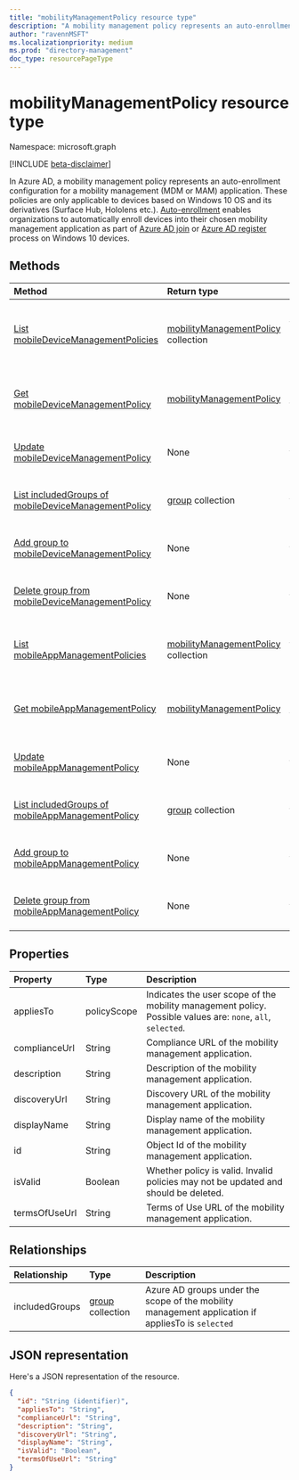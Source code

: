 ```yaml
---
title: "mobilityManagementPolicy resource type"
description: "A mobility management policy represents an auto-enrollment policy for a mobility management application configured in Azure AD."
author: "ravennMSFT"
ms.localizationpriority: medium
ms.prod: "directory-management"
doc_type: resourcePageType
---
```


# mobilityManagementPolicy resource type

Namespace: microsoft.graph

[!INCLUDE [beta-disclaimer](../../includes/beta-disclaimer.md)]

In Azure AD, a mobility management policy represents an auto-enrollment configuration for a mobility management (MDM or MAM) application. These policies are only applicable to devices based on Windows 10 OS and its derivatives (Surface Hub, Hololens etc.). [Auto-enrollment](/windows/client-management/mdm/azure-ad-and-microsoft-intune-automatic-mdm-enrollment-in-the-new-portal) enables organizations to automatically enroll devices into their chosen mobility management application as part of [Azure AD join](/azure/active-directory/devices/concept-azure-ad-join) or [Azure AD register](/azure/active-directory/devices/concept-azure-ad-register) process on Windows 10 devices.

## Methods

|Method|Return type|Description|
|:---|:---|:---|
|[List mobileDeviceManagementPolicies](../api/mobiledevicemanagementpolicies-list.md)|[mobilityManagementPolicy](../resources/mobilitymanagementpolicy.md) collection|Get a list of the [mobilityManagementPolicy](../resources/mobilitymanagementpolicy.md) objects and their properties for mobile device management applications.|
|[Get mobileDeviceManagementPolicy](../api/mobiledevicemanagementpolicies-get.md)|[mobilityManagementPolicy](../resources/mobilitymanagementpolicy.md)|Read the properties and relationships of a [mobilityManagementPolicy](../resources/mobilitymanagementpolicy.md) object for a mobile device management application.|
|[Update mobileDeviceManagementPolicy](../api/mobiledevicemanagementpolicies-update.md)|None|Update the properties of a [mobilityManagementPolicy](../resources/mobilitymanagementpolicy.md) object for a mobile device management application.|
|[List includedGroups of mobileDeviceManagementPolicy](../api/mobiledevicemanagementpolicies-list-includedgroups.md)|[group](../resources/group.md) collection|List included groups for a [mobilityManagementPolicy](../resources/mobilitymanagementpolicy.md) object for a mobile device management application.|
|[Add group to mobileDeviceManagementPolicy](../api/mobiledevicemanagementpolicies-post-includedgroups.md)|None|Add a group to the [mobilityManagementPolicy](../resources/mobilitymanagementpolicy.md) object for a mobile device management application.|
|[Delete group from mobileDeviceManagementPolicy](../api/mobiledevicemanagementpolicies-delete-includedgroups.md)|None|Delete a group from the [mobilityManagementPolicy](../resources/mobilitymanagementpolicy.md) object for a mobile device management application.|
|[List mobileAppManagementPolicies](../api/mobileappmanagementpolicies-list.md)|[mobilityManagementPolicy](../resources/mobilitymanagementpolicy.md) collection|Get a list of the [mobilityManagementPolicy](../resources/mobilitymanagementpolicy.md) objects and their properties for mobile app management applications.|
|[Get mobileAppManagementPolicy](../api/mobileappmanagementpolicies-get.md)|[mobilityManagementPolicy](../resources/mobilitymanagementpolicy.md)|Read the properties and relationships of a [mobilityManagementPolicy](../resources/mobilitymanagementpolicy.md) object for a mobile app management application.|
|[Update mobileAppManagementPolicy](../api/mobileappmanagementpolicies-update.md)|None|Update the properties of a [mobilityManagementPolicy](../resources/mobilitymanagementpolicy.md) object for a mobile app management application.|
|[List includedGroups of mobileAppManagementPolicy](../api/mobileappmanagementpolicies-list-includedgroups.md)|[group](../resources/group.md) collection|List included groups for a [mobilityManagementPolicy](../resources/mobilitymanagementpolicy.md) object for a mobile app management application.|
|[Add group to mobileAppManagementPolicy](../api/mobileappmanagementpolicies-post-includedgroups.md)|None|Add a group to the [mobilityManagementPolicy](../resources/mobilitymanagementpolicy.md) object for a mobile app management application.
|[Delete group from mobileAppManagementPolicy](../api/mobileappmanagementpolicies-delete-includedgroups.md)|None|Delete a group from the [mobilityManagementPolicy](../resources/mobilitymanagementpolicy.md) object for a mobile app management application.|

## Properties

|Property|Type|Description|
|:---|:---|:---|
|appliesTo|policyScope|Indicates the user scope of the mobility management policy. Possible values are: `none`, `all`, `selected`.|
|complianceUrl|String|Compliance URL of the mobility management application.|
|description|String|Description of the mobility management application.|
|discoveryUrl|String|Discovery URL of the mobility management application.|
|displayName|String|Display name of the mobility management application.|
|id|String|Object Id of the mobility management application.|
|isValid|Boolean|Whether policy is valid. Invalid policies may not be updated and should be deleted.|
|termsOfUseUrl|String|Terms of Use URL of the mobility management application.|

## Relationships

|Relationship|Type|Description|
|:---|:---|:---|
|includedGroups|[group](../resources/group.md) collection|Azure AD groups under the scope of the mobility management application if appliesTo is `selected`|

## JSON representation

Here's a JSON representation of the resource.
<!-- {
  "blockType": "resource",
  "keyProperty": "id",
  "@odata.type": "microsoft.graph.mobilityManagementPolicy",
  "openType": false
}
-->

``` json
{
  "id": "String (identifier)",
  "appliesTo": "String",
  "complianceUrl": "String",
  "description": "String",
  "discoveryUrl": "String",
  "displayName": "String",
  "isValid": "Boolean",
  "termsOfUseUrl": "String"
}
```

<!-- uuid: 5c98f801-d1c4-44eb-ac11-f72b6754deda
2020-03-23T22:34:45.203Z -->
<!-- {
  "type": "#page.annotation",
  "description": "mobilityManagementPolicy resource",
  "keywords": "",
  "section": "documentation",
  "tocPath": ""
}
-->
